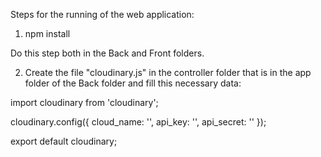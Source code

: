 Steps for the running of the web application:

1. npm install

  Do this step both in the Back and Front folders.

2. Create the file "cloudinary.js" in the controller folder that is in the app folder of the Back folder and fill this necessary data:

  import cloudinary from 'cloudinary';

  cloudinary.config({ 
    cloud_name: '', 
    api_key: '', 
    api_secret: '' 
  });

  export default cloudinary;